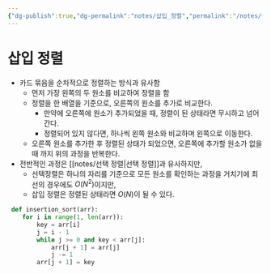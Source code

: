 ```yaml
---
{"dg-publish":true,"dg-permalink":"notes/삽입_정렬","permalink":"/notes/삽입_정렬/","tags":["Algorithm/Sorting"]}
---
```


# 삽입 정렬

- 카드 묶음을 순차적으로 정렬하는 방식과 유사함
	- 먼저 가장 왼쪽의 두 원소를 비교하여 정렬을 함
	- 정렬을 한 배열을 기준으로, 오른쪽의 원소를 추가로 비교한다.
		- 만약에 오른쪽에 원소가 추가되었을 때, 정렬이 된 상태라면 무시하고 넘어간다.
		- 정렬되어 있지 않다면, 하나씩 왼쪽 원소와 비교하며 왼쪽으로 이동한다.
	- 오른쪽 원소를 추가한 후 정렬된 상태가 되었으면, 오른쪽에 추가할 원소가 없을 때 까지 위의 과정을 반복한다.
- 전반적인 과정은 [[notes/선택 정렬\|선택 정렬]]과 유사하지만,
	- 선택정렬은 하나의 자리를 기준으로 모든 원소를 확인하는 과정을 거치기에 최선의 경우에도 $O(N^2)$이지만,
	- 삽입 정렬은 정렬된 상태라면 $O(N)$이 될 수 있다.

```python
 def insertion_sort(arr):
    for i in range(1, len(arr)):
        key = arr[i]
        j = i - 1
        while j >= 0 and key < arr[j]:
            arr[j + 1] = arr[j]
            j -= 1
        arr[j + 1] = key
```
